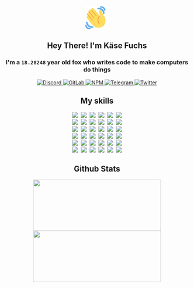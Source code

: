 <div><p align=center><img src=./resources/images/wave.gif width=64px height=64px></p><h2 align=center>Hey There! I'm Käse Fuchs</h2><h3 align=center>I'm a <code>18.28248</code> year old fox who writes code to make computers do things</h3><p align=center><a href=https://discord.com/users/507526681125322772><img alt=Discord src="https://img.shields.io/badge/Discord-5865F2?logo=discord&logoColor=white&style=flat-square#04bdff5d6f7b402f4c0cecbb82dd70ea"> </a><a href=https://gitlab.com/kasefuchs><img alt=GitLab src="https://img.shields.io/badge/GitLab-330F63?logo=gitlab&logoColor=white&style=flat-square#04bdff5d6f7b402f4c0cecbb82dd70ea"> </a><a href=https://npmjs.com/~kasefuchs><img alt=NPM src="https://img.shields.io/badge/NPM-CB3837?logo=npm&logoColor=white&style=flat-square#04bdff5d6f7b402f4c0cecbb82dd70ea"> </a><a href=https://t.me/kasefuchs><img alt=Telegram src="https://img.shields.io/badge/Telegram-2CA5E0?logo=telegram&logoColor=white&style=flat-square#04bdff5d6f7b402f4c0cecbb82dd70ea"> </a><a href=https://twitter.com/kasefuchs><img alt=Twitter src="https://img.shields.io/badge/Twitter-1DA1F2?logo=twitter&logoColor=white&style=flat-square#04bdff5d6f7b402f4c0cecbb82dd70ea"></a></p><h2 align=center>My skills</h2><p align=center><a href=https://aws.amazon.com/ ><picture><source srcset="https://skillicons.dev/icons?i=aws&theme=dark#04bdff5d6f7b402f4c0cecbb82dd70ea" media="(prefers-color-scheme: dark)"><source srcset="https://skillicons.dev/icons?i=aws&theme=light#04bdff5d6f7b402f4c0cecbb82dd70ea" media="(prefers-color-scheme: light), (prefers-color-scheme: no-preference)"><img src="https://skillicons.dev/icons?i=aws&theme=light#04bdff5d6f7b402f4c0cecbb82dd70ea"></picture></a>&nbsp;&nbsp;<a href=https://en.wikipedia.org/wiki/Bash_(Unix_shell)><picture><source srcset="https://skillicons.dev/icons?i=bash&theme=dark#04bdff5d6f7b402f4c0cecbb82dd70ea" media="(prefers-color-scheme: dark)"><source srcset="https://skillicons.dev/icons?i=bash&theme=light#04bdff5d6f7b402f4c0cecbb82dd70ea" media="(prefers-color-scheme: light), (prefers-color-scheme: no-preference)"><img src="https://skillicons.dev/icons?i=bash&theme=light#04bdff5d6f7b402f4c0cecbb82dd70ea"></picture></a>&nbsp;&nbsp;<a href=https://discord.com/developers/docs><picture><source srcset="https://skillicons.dev/icons?i=bots&theme=dark#04bdff5d6f7b402f4c0cecbb82dd70ea" media="(prefers-color-scheme: dark)"><source srcset="https://skillicons.dev/icons?i=bots&theme=light#04bdff5d6f7b402f4c0cecbb82dd70ea" media="(prefers-color-scheme: light), (prefers-color-scheme: no-preference)"><img src="https://skillicons.dev/icons?i=bots&theme=light#04bdff5d6f7b402f4c0cecbb82dd70ea"></picture></a>&nbsp;&nbsp;<a href=https://www.cloudflare.com/ ><picture><source srcset="https://skillicons.dev/icons?i=cloudflare&theme=dark#04bdff5d6f7b402f4c0cecbb82dd70ea" media="(prefers-color-scheme: dark)"><source srcset="https://skillicons.dev/icons?i=cloudflare&theme=light#04bdff5d6f7b402f4c0cecbb82dd70ea" media="(prefers-color-scheme: light), (prefers-color-scheme: no-preference)"><img src="https://skillicons.dev/icons?i=cloudflare&theme=light#04bdff5d6f7b402f4c0cecbb82dd70ea"></picture></a>&nbsp;&nbsp;<a href=https://en.wikipedia.org/wiki/CSS><picture><source srcset="https://skillicons.dev/icons?i=css&theme=dark#04bdff5d6f7b402f4c0cecbb82dd70ea" media="(prefers-color-scheme: dark)"><source srcset="https://skillicons.dev/icons?i=css&theme=light#04bdff5d6f7b402f4c0cecbb82dd70ea" media="(prefers-color-scheme: light), (prefers-color-scheme: no-preference)"><img src="https://skillicons.dev/icons?i=css&theme=light#04bdff5d6f7b402f4c0cecbb82dd70ea"></picture></a>&nbsp;&nbsp;<a href=https://www.docker.com/ ><picture><source srcset="https://skillicons.dev/icons?i=docker&theme=dark#04bdff5d6f7b402f4c0cecbb82dd70ea" media="(prefers-color-scheme: dark)"><source srcset="https://skillicons.dev/icons?i=docker&theme=light#04bdff5d6f7b402f4c0cecbb82dd70ea" media="(prefers-color-scheme: light), (prefers-color-scheme: no-preference)"><img src="https://skillicons.dev/icons?i=docker&theme=light#04bdff5d6f7b402f4c0cecbb82dd70ea"></picture></a><br><a href=https://www.electronjs.org/ ><picture><source srcset="https://skillicons.dev/icons?i=electron&theme=dark#04bdff5d6f7b402f4c0cecbb82dd70ea" media="(prefers-color-scheme: dark)"><source srcset="https://skillicons.dev/icons?i=electron&theme=light#04bdff5d6f7b402f4c0cecbb82dd70ea" media="(prefers-color-scheme: light), (prefers-color-scheme: no-preference)"><img src="https://skillicons.dev/icons?i=electron&theme=light#04bdff5d6f7b402f4c0cecbb82dd70ea"></picture></a>&nbsp;&nbsp;<a href=https://expressjs.com/ ><picture><source srcset="https://skillicons.dev/icons?i=express&theme=dark#04bdff5d6f7b402f4c0cecbb82dd70ea" media="(prefers-color-scheme: dark)"><source srcset="https://skillicons.dev/icons?i=express&theme=light#04bdff5d6f7b402f4c0cecbb82dd70ea" media="(prefers-color-scheme: light), (prefers-color-scheme: no-preference)"><img src="https://skillicons.dev/icons?i=express&theme=light#04bdff5d6f7b402f4c0cecbb82dd70ea"></picture></a>&nbsp;&nbsp;<a href=https://www.figma.com/ ><picture><source srcset="https://skillicons.dev/icons?i=figma&theme=dark#04bdff5d6f7b402f4c0cecbb82dd70ea" media="(prefers-color-scheme: dark)"><source srcset="https://skillicons.dev/icons?i=figma&theme=light#04bdff5d6f7b402f4c0cecbb82dd70ea" media="(prefers-color-scheme: light), (prefers-color-scheme: no-preference)"><img src="https://skillicons.dev/icons?i=figma&theme=light#04bdff5d6f7b402f4c0cecbb82dd70ea"></picture></a>&nbsp;&nbsp;<a href=https://firebase.google.com/ ><picture><source srcset="https://skillicons.dev/icons?i=firebase&theme=dark#04bdff5d6f7b402f4c0cecbb82dd70ea" media="(prefers-color-scheme: dark)"><source srcset="https://skillicons.dev/icons?i=firebase&theme=light#04bdff5d6f7b402f4c0cecbb82dd70ea" media="(prefers-color-scheme: light), (prefers-color-scheme: no-preference)"><img src="https://skillicons.dev/icons?i=firebase&theme=light#04bdff5d6f7b402f4c0cecbb82dd70ea"></picture></a>&nbsp;&nbsp;<a href=https://flask.palletsprojects.com/ ><picture><source srcset="https://skillicons.dev/icons?i=flask&theme=dark#04bdff5d6f7b402f4c0cecbb82dd70ea" media="(prefers-color-scheme: dark)"><source srcset="https://skillicons.dev/icons?i=flask&theme=light#04bdff5d6f7b402f4c0cecbb82dd70ea" media="(prefers-color-scheme: light), (prefers-color-scheme: no-preference)"><img src="https://skillicons.dev/icons?i=flask&theme=light#04bdff5d6f7b402f4c0cecbb82dd70ea"></picture></a>&nbsp;&nbsp;<a href=https://cloud.google.com/ ><picture><source srcset="https://skillicons.dev/icons?i=gcp&theme=dark#04bdff5d6f7b402f4c0cecbb82dd70ea" media="(prefers-color-scheme: dark)"><source srcset="https://skillicons.dev/icons?i=gcp&theme=light#04bdff5d6f7b402f4c0cecbb82dd70ea" media="(prefers-color-scheme: light), (prefers-color-scheme: no-preference)"><img src="https://skillicons.dev/icons?i=gcp&theme=light#04bdff5d6f7b402f4c0cecbb82dd70ea"></picture></a><br><a href=https://git-scm.com/ ><picture><source srcset="https://skillicons.dev/icons?i=git&theme=dark#04bdff5d6f7b402f4c0cecbb82dd70ea" media="(prefers-color-scheme: dark)"><source srcset="https://skillicons.dev/icons?i=git&theme=light#04bdff5d6f7b402f4c0cecbb82dd70ea" media="(prefers-color-scheme: light), (prefers-color-scheme: no-preference)"><img src="https://skillicons.dev/icons?i=git&theme=light#04bdff5d6f7b402f4c0cecbb82dd70ea"></picture></a>&nbsp;&nbsp;<a href=https://github.com/ ><picture><source srcset="https://skillicons.dev/icons?i=github&theme=dark#04bdff5d6f7b402f4c0cecbb82dd70ea" media="(prefers-color-scheme: dark)"><source srcset="https://skillicons.dev/icons?i=github&theme=light#04bdff5d6f7b402f4c0cecbb82dd70ea" media="(prefers-color-scheme: light), (prefers-color-scheme: no-preference)"><img src="https://skillicons.dev/icons?i=github&theme=light#04bdff5d6f7b402f4c0cecbb82dd70ea"></picture></a>&nbsp;&nbsp;<a href=https://gitlab.com/ ><picture><source srcset="https://skillicons.dev/icons?i=gitlab&theme=dark#04bdff5d6f7b402f4c0cecbb82dd70ea" media="(prefers-color-scheme: dark)"><source srcset="https://skillicons.dev/icons?i=gitlab&theme=light#04bdff5d6f7b402f4c0cecbb82dd70ea" media="(prefers-color-scheme: light), (prefers-color-scheme: no-preference)"><img src="https://skillicons.dev/icons?i=gitlab&theme=light#04bdff5d6f7b402f4c0cecbb82dd70ea"></picture></a>&nbsp;&nbsp;<a href=https://www.heroku.com/ ><picture><source srcset="https://skillicons.dev/icons?i=heroku&theme=dark#04bdff5d6f7b402f4c0cecbb82dd70ea" media="(prefers-color-scheme: dark)"><source srcset="https://skillicons.dev/icons?i=heroku&theme=light#04bdff5d6f7b402f4c0cecbb82dd70ea" media="(prefers-color-scheme: light), (prefers-color-scheme: no-preference)"><img src="https://skillicons.dev/icons?i=heroku&theme=light#04bdff5d6f7b402f4c0cecbb82dd70ea"></picture></a>&nbsp;&nbsp;<a href=https://en.wikipedia.org/wiki/HTML><picture><source srcset="https://skillicons.dev/icons?i=html&theme=dark#04bdff5d6f7b402f4c0cecbb82dd70ea" media="(prefers-color-scheme: dark)"><source srcset="https://skillicons.dev/icons?i=html&theme=light#04bdff5d6f7b402f4c0cecbb82dd70ea" media="(prefers-color-scheme: light), (prefers-color-scheme: no-preference)"><img src="https://skillicons.dev/icons?i=html&theme=light#04bdff5d6f7b402f4c0cecbb82dd70ea"></picture></a>&nbsp;&nbsp;<a href=https://en.wikipedia.org/wiki/JavaScript><picture><source srcset="https://skillicons.dev/icons?i=js&theme=dark#04bdff5d6f7b402f4c0cecbb82dd70ea" media="(prefers-color-scheme: dark)"><source srcset="https://skillicons.dev/icons?i=js&theme=light#04bdff5d6f7b402f4c0cecbb82dd70ea" media="(prefers-color-scheme: light), (prefers-color-scheme: no-preference)"><img src="https://skillicons.dev/icons?i=js&theme=light#04bdff5d6f7b402f4c0cecbb82dd70ea"></picture></a><br><a href=https://en.wikipedia.org/wiki/Linux><picture><source srcset="https://skillicons.dev/icons?i=linux&theme=dark#04bdff5d6f7b402f4c0cecbb82dd70ea" media="(prefers-color-scheme: dark)"><source srcset="https://skillicons.dev/icons?i=linux&theme=light#04bdff5d6f7b402f4c0cecbb82dd70ea" media="(prefers-color-scheme: light), (prefers-color-scheme: no-preference)"><img src="https://skillicons.dev/icons?i=linux&theme=light#04bdff5d6f7b402f4c0cecbb82dd70ea"></picture></a>&nbsp;&nbsp;<a href=https://mui.com/ ><picture><source srcset="https://skillicons.dev/icons?i=materialui&theme=dark#04bdff5d6f7b402f4c0cecbb82dd70ea" media="(prefers-color-scheme: dark)"><source srcset="https://skillicons.dev/icons?i=materialui&theme=light#04bdff5d6f7b402f4c0cecbb82dd70ea" media="(prefers-color-scheme: light), (prefers-color-scheme: no-preference)"><img src="https://skillicons.dev/icons?i=materialui&theme=light#04bdff5d6f7b402f4c0cecbb82dd70ea"></picture></a>&nbsp;&nbsp;<a href=https://en.wikipedia.org/wiki/Markdown><picture><source srcset="https://skillicons.dev/icons?i=md&theme=dark#04bdff5d6f7b402f4c0cecbb82dd70ea" media="(prefers-color-scheme: dark)"><source srcset="https://skillicons.dev/icons?i=md&theme=light#04bdff5d6f7b402f4c0cecbb82dd70ea" media="(prefers-color-scheme: light), (prefers-color-scheme: no-preference)"><img src="https://skillicons.dev/icons?i=md&theme=light#04bdff5d6f7b402f4c0cecbb82dd70ea"></picture></a>&nbsp;&nbsp;<a href=https://www.mongodb.com/ ><picture><source srcset="https://skillicons.dev/icons?i=mongodb&theme=dark#04bdff5d6f7b402f4c0cecbb82dd70ea" media="(prefers-color-scheme: dark)"><source srcset="https://skillicons.dev/icons?i=mongodb&theme=light#04bdff5d6f7b402f4c0cecbb82dd70ea" media="(prefers-color-scheme: light), (prefers-color-scheme: no-preference)"><img src="https://skillicons.dev/icons?i=mongodb&theme=light#04bdff5d6f7b402f4c0cecbb82dd70ea"></picture></a>&nbsp;&nbsp;<a href=https://www.mysql.com/ ><picture><source srcset="https://skillicons.dev/icons?i=mysql&theme=dark#04bdff5d6f7b402f4c0cecbb82dd70ea" media="(prefers-color-scheme: dark)"><source srcset="https://skillicons.dev/icons?i=mysql&theme=light#04bdff5d6f7b402f4c0cecbb82dd70ea" media="(prefers-color-scheme: light), (prefers-color-scheme: no-preference)"><img src="https://skillicons.dev/icons?i=mysql&theme=light#04bdff5d6f7b402f4c0cecbb82dd70ea"></picture></a>&nbsp;&nbsp;<a href=https://nextjs.org/ ><picture><source srcset="https://skillicons.dev/icons?i=nextjs&theme=dark#04bdff5d6f7b402f4c0cecbb82dd70ea" media="(prefers-color-scheme: dark)"><source srcset="https://skillicons.dev/icons?i=nextjs&theme=light#04bdff5d6f7b402f4c0cecbb82dd70ea" media="(prefers-color-scheme: light), (prefers-color-scheme: no-preference)"><img src="https://skillicons.dev/icons?i=nextjs&theme=light#04bdff5d6f7b402f4c0cecbb82dd70ea"></picture></a><br><a href=https://nodejs.org/en/ ><picture><source srcset="https://skillicons.dev/icons?i=nodejs&theme=dark#04bdff5d6f7b402f4c0cecbb82dd70ea" media="(prefers-color-scheme: dark)"><source srcset="https://skillicons.dev/icons?i=nodejs&theme=light#04bdff5d6f7b402f4c0cecbb82dd70ea" media="(prefers-color-scheme: light), (prefers-color-scheme: no-preference)"><img src="https://skillicons.dev/icons?i=nodejs&theme=light#04bdff5d6f7b402f4c0cecbb82dd70ea"></picture></a>&nbsp;&nbsp;<a href=https://www.postgresql.org/ ><picture><source srcset="https://skillicons.dev/icons?i=postgres&theme=dark#04bdff5d6f7b402f4c0cecbb82dd70ea" media="(prefers-color-scheme: dark)"><source srcset="https://skillicons.dev/icons?i=postgres&theme=light#04bdff5d6f7b402f4c0cecbb82dd70ea" media="(prefers-color-scheme: light), (prefers-color-scheme: no-preference)"><img src="https://skillicons.dev/icons?i=postgres&theme=light#04bdff5d6f7b402f4c0cecbb82dd70ea"></picture></a>&nbsp;&nbsp;<a href=https://learn.microsoft.com/en-us/powershell/ ><picture><source srcset="https://skillicons.dev/icons?i=powershell&theme=dark#04bdff5d6f7b402f4c0cecbb82dd70ea" media="(prefers-color-scheme: dark)"><source srcset="https://skillicons.dev/icons?i=powershell&theme=light#04bdff5d6f7b402f4c0cecbb82dd70ea" media="(prefers-color-scheme: light), (prefers-color-scheme: no-preference)"><img src="https://skillicons.dev/icons?i=powershell&theme=light#04bdff5d6f7b402f4c0cecbb82dd70ea"></picture></a>&nbsp;&nbsp;<a href=https://www.python.org/ ><picture><source srcset="https://skillicons.dev/icons?i=py&theme=dark#04bdff5d6f7b402f4c0cecbb82dd70ea" media="(prefers-color-scheme: dark)"><source srcset="https://skillicons.dev/icons?i=py&theme=light#04bdff5d6f7b402f4c0cecbb82dd70ea" media="(prefers-color-scheme: light), (prefers-color-scheme: no-preference)"><img src="https://skillicons.dev/icons?i=py&theme=light#04bdff5d6f7b402f4c0cecbb82dd70ea"></picture></a>&nbsp;&nbsp;<a href=https://www.raspberrypi.org/ ><picture><source srcset="https://skillicons.dev/icons?i=raspberrypi&theme=dark#04bdff5d6f7b402f4c0cecbb82dd70ea" media="(prefers-color-scheme: dark)"><source srcset="https://skillicons.dev/icons?i=raspberrypi&theme=light#04bdff5d6f7b402f4c0cecbb82dd70ea" media="(prefers-color-scheme: light), (prefers-color-scheme: no-preference)"><img src="https://skillicons.dev/icons?i=raspberrypi&theme=light#04bdff5d6f7b402f4c0cecbb82dd70ea"></picture></a>&nbsp;&nbsp;<a href=https://reactjs.org/ ><picture><source srcset="https://skillicons.dev/icons?i=react&theme=dark#04bdff5d6f7b402f4c0cecbb82dd70ea" media="(prefers-color-scheme: dark)"><source srcset="https://skillicons.dev/icons?i=react&theme=light#04bdff5d6f7b402f4c0cecbb82dd70ea" media="(prefers-color-scheme: light), (prefers-color-scheme: no-preference)"><img src="https://skillicons.dev/icons?i=react&theme=light#04bdff5d6f7b402f4c0cecbb82dd70ea"></picture></a><br><a href=https://redux.js.org/ ><picture><source srcset="https://skillicons.dev/icons?i=redux&theme=dark#04bdff5d6f7b402f4c0cecbb82dd70ea" media="(prefers-color-scheme: dark)"><source srcset="https://skillicons.dev/icons?i=redux&theme=light#04bdff5d6f7b402f4c0cecbb82dd70ea" media="(prefers-color-scheme: light), (prefers-color-scheme: no-preference)"><img src="https://skillicons.dev/icons?i=redux&theme=light#04bdff5d6f7b402f4c0cecbb82dd70ea"></picture></a>&nbsp;&nbsp;<a href=https://en.wikipedia.org/wiki/Regular_expression><picture><source srcset="https://skillicons.dev/icons?i=regex&theme=dark#04bdff5d6f7b402f4c0cecbb82dd70ea" media="(prefers-color-scheme: dark)"><source srcset="https://skillicons.dev/icons?i=regex&theme=light#04bdff5d6f7b402f4c0cecbb82dd70ea" media="(prefers-color-scheme: light), (prefers-color-scheme: no-preference)"><img src="https://skillicons.dev/icons?i=regex&theme=light#04bdff5d6f7b402f4c0cecbb82dd70ea"></picture></a>&nbsp;&nbsp;<a href=https://en.wikipedia.org/wiki/Sass_(stylesheet_language)><picture><source srcset="https://skillicons.dev/icons?i=sass&theme=dark#04bdff5d6f7b402f4c0cecbb82dd70ea" media="(prefers-color-scheme: dark)"><source srcset="https://skillicons.dev/icons?i=sass&theme=light#04bdff5d6f7b402f4c0cecbb82dd70ea" media="(prefers-color-scheme: light), (prefers-color-scheme: no-preference)"><img src="https://skillicons.dev/icons?i=sass&theme=light#04bdff5d6f7b402f4c0cecbb82dd70ea"></picture></a>&nbsp;&nbsp;<a href=https://www.typescriptlang.org/ ><picture><source srcset="https://skillicons.dev/icons?i=ts&theme=dark#04bdff5d6f7b402f4c0cecbb82dd70ea" media="(prefers-color-scheme: dark)"><source srcset="https://skillicons.dev/icons?i=ts&theme=light#04bdff5d6f7b402f4c0cecbb82dd70ea" media="(prefers-color-scheme: light), (prefers-color-scheme: no-preference)"><img src="https://skillicons.dev/icons?i=ts&theme=light#04bdff5d6f7b402f4c0cecbb82dd70ea"></picture></a>&nbsp;&nbsp;<a href=https://unity.com/ ><picture><source srcset="https://skillicons.dev/icons?i=unity&theme=dark#04bdff5d6f7b402f4c0cecbb82dd70ea" media="(prefers-color-scheme: dark)"><source srcset="https://skillicons.dev/icons?i=unity&theme=light#04bdff5d6f7b402f4c0cecbb82dd70ea" media="(prefers-color-scheme: light), (prefers-color-scheme: no-preference)"><img src="https://skillicons.dev/icons?i=unity&theme=light#04bdff5d6f7b402f4c0cecbb82dd70ea"></picture></a>&nbsp;&nbsp;<a href=https://workers.cloudflare.com/ ><picture><source srcset="https://skillicons.dev/icons?i=workers&theme=dark#04bdff5d6f7b402f4c0cecbb82dd70ea" media="(prefers-color-scheme: dark)"><source srcset="https://skillicons.dev/icons?i=workers&theme=light#04bdff5d6f7b402f4c0cecbb82dd70ea" media="(prefers-color-scheme: light), (prefers-color-scheme: no-preference)"><img src="https://skillicons.dev/icons?i=workers&theme=light#04bdff5d6f7b402f4c0cecbb82dd70ea"></picture></a><br></p><h2 align=center>Github Stats</h2><p align=center><picture><source srcset="https://github-readme-stats-kasefuchs.vercel.app/api/?count_private=true&hide_border=true&hide_rank=true&line_height=20&hide_title=true&username=Kasefuchs&theme=dark#04bdff5d6f7b402f4c0cecbb82dd70ea" media="(prefers-color-scheme: dark)"><source srcset="https://github-readme-stats-kasefuchs.vercel.app/api/?count_private=true&hide_border=true&hide_rank=true&line_height=20&hide_title=true&username=Kasefuchs&theme=light#04bdff5d6f7b402f4c0cecbb82dd70ea" media="(prefers-color-scheme: light), (prefers-color-scheme: no-preference)"><img align=middle width=350 height=140 src="https://github-readme-stats-kasefuchs.vercel.app/api/?count_private=true&hide_border=true&hide_rank=true&line_height=20&hide_title=true&username=Kasefuchs&theme=light#04bdff5d6f7b402f4c0cecbb82dd70ea"></picture><picture><source srcset="https://github-readme-stats-kasefuchs.vercel.app/api/top-langs/?count_private=true&hide_border=true&layout=compact&username=Kasefuchs&theme=dark#04bdff5d6f7b402f4c0cecbb82dd70ea" media="(prefers-color-scheme: dark)"><source srcset="https://github-readme-stats-kasefuchs.vercel.app/api/top-langs/?count_private=true&hide_border=true&layout=compact&username=Kasefuchs&theme=light#04bdff5d6f7b402f4c0cecbb82dd70ea" media="(prefers-color-scheme: light), (prefers-color-scheme: no-preference)"><img align=middle width=350 height=140 src="https://github-readme-stats-kasefuchs.vercel.app/api/top-langs/?count_private=true&hide_border=true&layout=compact&username=Kasefuchs&theme=light#04bdff5d6f7b402f4c0cecbb82dd70ea"></picture></p><img src="https://hit.yhype.me/github/profile?user_id=64592097#04bdff5d6f7b402f4c0cecbb82dd70ea" alt=""></div>